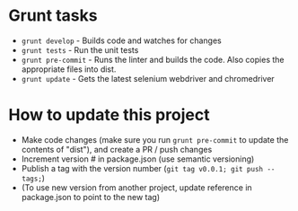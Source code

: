 # Grunt tasks

* `grunt develop` - Builds code and watches for changes
* `grunt tests` - Run the unit tests
* `grunt pre-commit` - Runs the linter and builds the code. Also copies the appropriate files into dist.
* `grunt update` - Gets the latest selenium webdriver and chromedriver

# How to update this project

* Make code changes (make sure you run `grunt pre-commit` to update the contents of "dist"), and create a PR / push changes
* Increment version # in package.json (use semantic versioning)
* Publish a tag with the version number (`git tag v0.0.1; git push --tags;`)
* (To use new version from another project, update reference in package.json to point to the new tag)